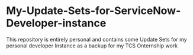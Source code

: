 # My-Update-Sets-for-ServiceNow-Developer-instance
This repository is entirely personal and contains some Update Sets for my personal developer Instance as a backup for my TCS Onternship work

